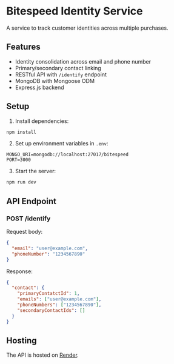 # Bitespeed Identity Service

A service to track customer identities across multiple purchases.

## Features

- Identity consolidation across email and phone number
- Primary/secondary contact linking
- RESTful API with `/identify` endpoint
- MongoDB with Mongoose ODM
- Express.js backend

## Setup

1. Install dependencies:
```bash
npm install
```

2. Set up environment variables in `.env`:
```
MONGO_URI=mongodb://localhost:27017/bitespeed
PORT=3000
```

3. Start the server:
```bash
npm run dev
```

## API Endpoint

### POST /identify

Request body:
```json
{
  "email": "user@example.com",
  "phoneNumber": "1234567890"
}
```

Response:
```json
{
  "contact": {
    "primaryContatctId": 1,
    "emails": ["user@example.com"],
    "phoneNumbers": ["1234567890"],
    "secondaryContactIds": []
  }
}
```

## Hosting
The API is hosted on [Render](https://bitespeed-identity-2p8x.onrender.com/identify).